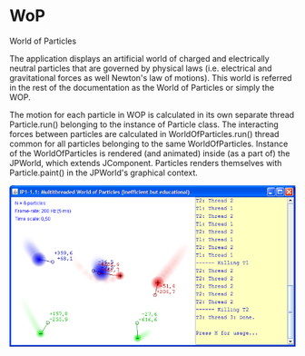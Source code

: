 # WoP

World of Particles

The application displays an artificial world of charged and electrically neutral particles that are governed by physical laws (i.e. electrical and gravitational forces as well Newton's law of motions). This world is referred in the rest of the documentation as the World of Particles or simply the WOP.

The motion for each particle in WOP is calculated in its own separate thread Particle.run() belonging to the instance of Particle class. The interacting forces between particles are calculated in WorldOfParticles.run() thread common for all particles belonging to the same WorldOfParticles. Instance of the WorldOfParticles is rendered (and animated) inside (as a part of) the JPWorld, which extends JComponent. Particles renders themselves with Particle.paint() in the JPWorld's graphical context.

![screenshot](docs/wopApp.png)
